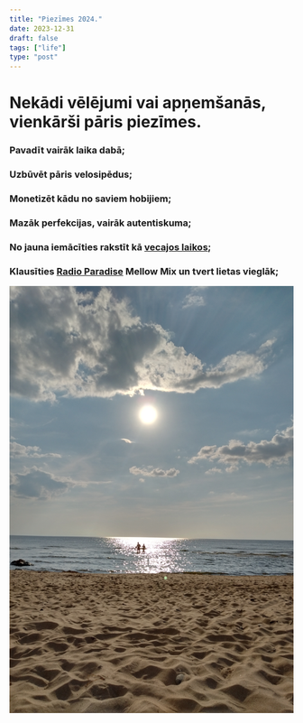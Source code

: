 ```yaml
---
title: "Piezīmes 2024."
date: 2023-12-31
draft: false
tags: ["life"]
type: "post"
---
```

# Nekādi vēlējumi vai apņemšanās, vienkārši pāris piezīmes.



### Pavadīt vairāk laika dabā;

### Uzbūvēt pāris velosipēdus;

### Monetizēt kādu no saviem hobijiem;

### Mazāk perfekcijas, vairāk autentiskuma;

### No jauna iemācīties rakstīt kā [vecajos laikos](https://dvilcans.wordpress.com/);

### Klausīties [Radio Paradise](https://radioparadise.com/player/info/mellow-mix) Mellow Mix un tvert lietas vieglāk;

<center><img src="IMG_20180716_1857245.jpg"></center>

